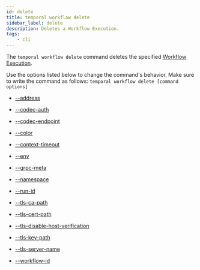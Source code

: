 ```yaml
---
id: delete
title: temporal workflow delete
sidebar_label: delete
description: Deletes a Workflow Execution.
tags:
    - cli
---
```


The `temporal workflow delete` command deletes the specified [Workflow Execution](/concepts/what-is-a-workflow-execution).

Use the options listed below to change the command's behavior.
Make sure to write the command as follows:
`temporal workflow delete [command options]`

- [--address](/cli/cmd-options/address)

- [--codec-auth](/cli/cmd-options/codec-auth)

- [--codec-endpoint](/cli/cmd-options/codec-endpoint)

- [--color](/cli/cmd-options/color)

- [--context-timeout](/cli/cmd-options/context-timeout)

- [--env](/cli/cmd-options/env)

- [--grpc-meta](/cli/cmd-options/grpc-meta)

- [--namespace](/cli/cmd-options/namespace)

- [--run-id](/cli/cmd-options/run-id)

- [--tls-ca-path](/cli/cmd-options/tls-ca-path)

- [--tls-cert-path](/cli/cmd-options/tls-cert-path)

- [--tls-disable-host-verification](/cli/cmd-options/tls-disable-host-verification)

- [--tls-key-path](/cli/cmd-options/tls-key-path)

- [--tls-server-name](/cli/cmd-options/tls-server-name)

- [--workflow-id](/cli/cmd-options/workflow-id)
